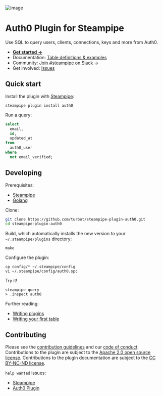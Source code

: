 ![image](https://hub.steampipe.io/images/plugins/turbot/auth0-social-graphic.png)

# Auth0 Plugin for Steampipe

Use SQL to query users, clients, connections, keys and more from Auth0.

- **[Get started →](https://hub.steampipe.io/plugins/turbot/auth0)**
- Documentation: [Table definitions & examples](https://hub.steampipe.io/plugins/turbot/auth0/tables)
- Community: [Join #steampipe on Slack →](https://turbot.com/community/join)
- Get involved: [Issues](https://github.com/turbot/steampipe-plugin-auth0/issues)

## Quick start

Install the plugin with [Steampipe](https://steampipe.io):

```shell
steampipe plugin install auth0
```

Run a query:

```sql
select
  email,
  id,
  updated_at
from
  auth0_user
where
  not email_verified;
```

## Developing

Prerequisites:

- [Steampipe](https://steampipe.io/downloads)
- [Golang](https://golang.org/doc/install)

Clone:

```sh
git clone https://github.com/turbot/steampipe-plugin-auth0.git
cd steampipe-plugin-auth0
```

Build, which automatically installs the new version to your `~/.steampipe/plugins` directory:

```
make
```

Configure the plugin:

```
cp config/* ~/.steampipe/config
vi ~/.steampipe/config/auth0.spc
```

Try it!

```
steampipe query
> .inspect auth0
```

Further reading:

- [Writing plugins](https://steampipe.io/docs/develop/writing-plugins)
- [Writing your first table](https://steampipe.io/docs/develop/writing-your-first-table)

## Contributing

Please see the [contribution guidelines](https://github.com/turbot/steampipe/blob/main/CONTRIBUTING.md) and our [code of conduct](https://github.com/turbot/steampipe/blob/main/CODE_OF_CONDUCT.md). Contributions to the plugin are subject to the [Apache 2.0 open source license](https://github.com/turbot/steampipe-plugin-auth0/blob/main/LICENSE). Contributions to the plugin documentation are subject to the [CC BY-NC-ND license](https://github.com/turbot/steampipe-plugin-auth0/blob/main/docs/LICENSE).

`help wanted` issues:

- [Steampipe](https://github.com/turbot/steampipe/labels/help%20wanted)
- [Auth0 Plugin](https://github.com/turbot/steampipe-plugin-auth0/labels/help%20wanted)
